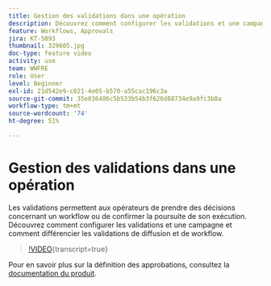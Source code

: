 ```yaml
---
title: Gestion des validations dans une opération
description: Découvrez comment configurer les validations et une campagne et comment différencier les validations de diffusion et de workflow.
feature: Workflows, Approvals
jira: KT-5093
thumbnail: 329605.jpg
doc-type: feature video
activity: use
team: WWFRE
role: User
level: Beginner
exl-id: 21d542e9-c021-4e05-b570-a55cac196c3a
source-git-commit: 35e036486c5b533b54b3f626d88734e9a9fc3b8a
workflow-type: tm+mt
source-wordcount: '74'
ht-degree: 51%

---
```


# Gestion des validations dans une opération

Les validations permettent aux opérateurs de prendre des décisions concernant un workflow ou de confirmer la poursuite de son exécution.
Découvrez comment configurer les validations et une campagne et comment différencier les validations de diffusion et de workflow.

>[!VIDEO](https://video.tv.adobe.com/v/329605?quality=12&learn=on){transcript=true}

Pour en savoir plus sur la définition des approbations, consultez la [documentation du produit](https://experienceleague.adobe.com/docs/campaign-classic/using/automating-with-workflows/executing-a-workflow/defining-approvals.html?lang=en#sending-emails).
